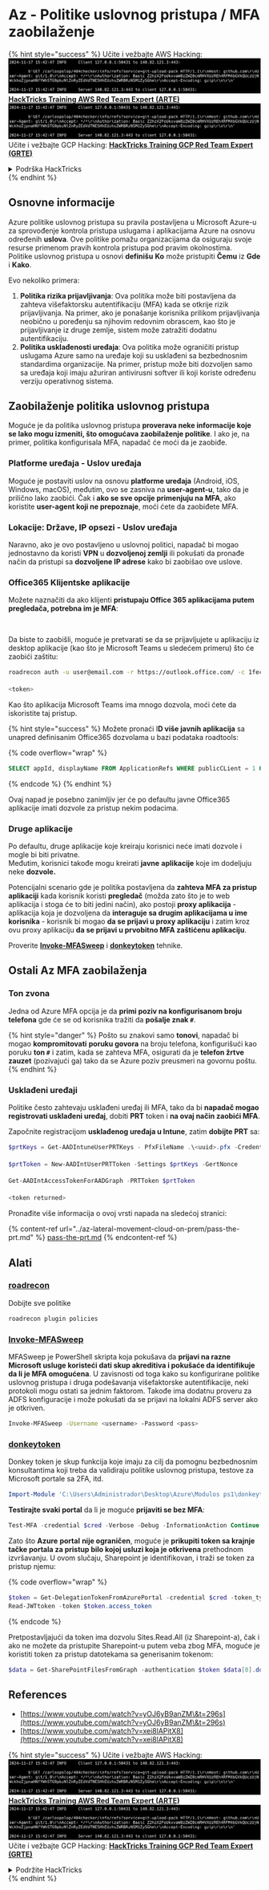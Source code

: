# Az - Politike uslovnog pristupa / MFA zaobilaženje

{% hint style="success" %}
Učite i vežbajte AWS Hacking:<img src="../../../.gitbook/assets/image (1).png" alt="" data-size="line">[**HackTricks Training AWS Red Team Expert (ARTE)**](https://training.hacktricks.xyz/courses/arte)<img src="../../../.gitbook/assets/image (1).png" alt="" data-size="line">\
Učite i vežbajte GCP Hacking: <img src="../../../.gitbook/assets/image (2).png" alt="" data-size="line">[**HackTricks Training GCP Red Team Expert (GRTE)**<img src="../../../.gitbook/assets/image (2).png" alt="" data-size="line">](https://training.hacktricks.xyz/courses/grte)

<details>

<summary>Podrška HackTricks</summary>

* Proverite [**planove pretplate**](https://github.com/sponsors/carlospolop)!
* **Pridružite se** 💬 [**Discord grupi**](https://discord.gg/hRep4RUj7f) ili [**telegram grupi**](https://t.me/peass) ili **pratite** nas na **Twitteru** 🐦 [**@hacktricks\_live**](https://twitter.com/hacktricks\_live)**.**
* **Podelite hakerske trikove slanjem PR-ova na** [**HackTricks**](https://github.com/carlospolop/hacktricks) i [**HackTricks Cloud**](https://github.com/carlospolop/hacktricks-cloud) github repozitorijume.

</details>
{% endhint %}

## Osnovne informacije

Azure politike uslovnog pristupa su pravila postavljena u Microsoft Azure-u za sprovođenje kontrola pristupa uslugama i aplikacijama Azure na osnovu određenih **uslova**. Ove politike pomažu organizacijama da osiguraju svoje resurse primenom pravih kontrola pristupa pod pravim okolnostima.\
Politike uslovnog pristupa u osnovi **definišu** **Ko** može pristupiti **Čemu** iz **Gde** i **Kako**.

Evo nekoliko primera:

1. **Politika rizika prijavljivanja**: Ova politika može biti postavljena da zahteva višefaktorsku autentifikaciju (MFA) kada se otkrije rizik prijavljivanja. Na primer, ako je ponašanje korisnika prilikom prijavljivanja neobično u poređenju sa njihovim redovnim obrascem, kao što je prijavljivanje iz druge zemlje, sistem može zatražiti dodatnu autentifikaciju.
2. **Politika usklađenosti uređaja**: Ova politika može ograničiti pristup uslugama Azure samo na uređaje koji su usklađeni sa bezbednosnim standardima organizacije. Na primer, pristup može biti dozvoljen samo sa uređaja koji imaju ažuriran antivirusni softver ili koji koriste određenu verziju operativnog sistema.

## Zaobilaženje politika uslovnog pristupa

Moguće je da politika uslovnog pristupa **proverava neke informacije koje se lako mogu izmeniti, što omogućava zaobilaženje politike**. I ako je, na primer, politika konfigurisala MFA, napadač će moći da je zaobiđe.

### Platforme uređaja - Uslov uređaja

Moguće je postaviti uslov na osnovu **platforme uređaja** (Android, iOS, Windows, macOS), međutim, ovo se zasniva na **user-agent-u**, tako da je prilično lako zaobići. Čak i **ako se sve opcije primenjuju na MFA**, ako koristite **user-agent koji ne prepoznaje**, moći ćete da zaobiđete MFA.

### Lokacije: Države, IP opsezi - Uslov uređaja

Naravno, ako je ovo postavljeno u uslovnoj politici, napadač bi mogao jednostavno da koristi **VPN** u **dozvoljenoj zemlji** ili pokušati da pronađe način da pristupi sa **dozvoljene IP adrese** kako bi zaobišao ove uslove.

### Office365 Klijentske aplikacije

Možete naznačiti da ako klijenti **pristupaju Office 365 aplikacijama putem pregledača, potrebna im je MFA**:

<figure><img src="../../../.gitbook/assets/image (318).png" alt=""><figcaption></figcaption></figure>

Da biste to zaobišli, moguće je pretvarati se da se prijavljujete u aplikaciju iz desktop aplikacije (kao što je Microsoft Teams u sledećem primeru) što će zaobići zaštitu:
```bash
roadrecon auth -u user@email.com -r https://outlook.office.com/ -c 1fec8e78-bce4-4aaf-ab1b-5451cc387264 --tokrns-stdout

<token>
```
Kao što aplikacija Microsoft Teams ima mnogo dozvola, moći ćete da iskoristite taj pristup.

{% hint style="success" %}
Možete pronaći I**D više javnih aplikacija** sa unapred definisanim Office365 dozvolama u bazi podataka roadtools:

{% code overflow="wrap" %}
```sql
SELECT appId, displayName FROM ApplicationRefs WHERE publicCLient = 1 ORDER BY displayName ASC
```
{% endcode %}
{% endhint %}

Ovaj napad je posebno zanimljiv jer će po defaultu javne Office365 aplikacije imati dozvole za pristup nekim podacima.

### Druge aplikacije

Po defaultu, druge aplikacije koje kreiraju korisnici neće imati dozvole i mogle bi biti privatne.\
Međutim, korisnici takođe mogu kreirati **javne** **aplikacije** koje im dodeljuju neke **dozvole.**

Potencijalni scenario gde je politika postavljena da **zahteva MFA za pristup aplikaciji** kada korisnik koristi **pregledač** (možda zato što je to web aplikacija i stoga će to biti jedini način), ako postoji **proxy aplikacija** - aplikacija koja je dozvoljena da **interaguje sa drugim aplikacijama u ime korisnika** - korisnik bi mogao **da se prijavi u proxy aplikaciju** i zatim kroz ovu proxy aplikaciju **da se prijavi u prvobitno MFA zaštićenu aplikaciju**.

Proverite [**Invoke-MFASweep**](az-conditional-access-policies-mfa-bypass.md#invoke-mfasweep) i [**donkeytoken**](az-conditional-access-policies-mfa-bypass.md#donkeytoken) tehnike.

## Ostali Az MFA zaobilaženja

### Ton zvona

Jedna od Azure MFA opcija je da **primi poziv na konfigurisanom broju telefona** gde će se od korisnika tražiti da **pošalje znak `#`**.

{% hint style="danger" %}
Pošto su znakovi samo **tonovi**, napadač bi mogao **kompromitovati** **poruku govora** na broju telefona, konfigurišući kao poruku **ton `#`** i zatim, kada se zahteva MFA, osigurati da je **telefon žrtve zauzet** (pozivajući ga) tako da se Azure poziv preusmeri na govornu poštu.
{% endhint %}

### Usklađeni uređaji

Politike često zahtevaju usklađeni uređaj ili MFA, tako da bi **napadač mogao registrovati usklađeni uređaj**, dobiti **PRT** token i **na ovaj način zaobići MFA**.

Započnite registracijom **usklađenog uređaja u Intune**, zatim **dobijte PRT** sa:
```powershell
$prtKeys = Get-AADIntuneUserPRTKeys - PfxFileName .\<uuid>.pfx -Credentials $credentials

$prtToken = New-AADIntUserPRTToken -Settings $prtKeys -GertNonce

Get-AADIntAccessTokenForAADGraph -PRTToken $prtToken

<token returned>
```
Pronađite više informacija o ovoj vrsti napada na sledećoj stranici:

{% content-ref url="../az-lateral-movement-cloud-on-prem/pass-the-prt.md" %}
[pass-the-prt.md](../az-lateral-movement-cloud-on-prem/pass-the-prt.md)
{% endcontent-ref %}

## Alati

### [roadrecon](https://github.com/dirkjanm/ROADtools)

Dobijte sve politike
```bash
roadrecon plugin policies
```
### [Invoke-MFASweep](https://github.com/dafthack/MFASweep)

MFASweep je PowerShell skripta koja pokušava da **prijavi na razne Microsoft usluge koristeći dati skup akreditiva i pokušaće da identifikuje da li je MFA omogućena**. U zavisnosti od toga kako su konfigurirane politike uslovnog pristupa i druga podešavanja višefaktorske autentifikacije, neki protokoli mogu ostati sa jednim faktorom. Takođe ima dodatnu proveru za ADFS konfiguracije i može pokušati da se prijavi na lokalni ADFS server ako je otkriven.
```bash
Invoke-MFASweep -Username <username> -Password <pass>
```
### [donkeytoken](https://github.com/silverhack/donkeytoken)

Donkey token je skup funkcija koje imaju za cilj da pomognu bezbednosnim konsultantima koji treba da validiraju politike uslovnog pristupa, testove za Microsoft portale sa 2FA, itd.
```powershell
Import-Module 'C:\Users\Administrador\Desktop\Azure\Modulos ps1\donkeytoken' -Force
```
**Testirajte svaki portal** da li je moguće **prijaviti se bez MFA**:
```powershell
Test-MFA -credential $cred -Verbose -Debug -InformationAction Continue
```
Zato što **Azure** **portal** **nije ograničen**, moguće je **prikupiti token sa krajnje tačke portala za pristup bilo kojoj usluzi koja je otkrivena** prethodnom izvršavanju. U ovom slučaju, Sharepoint je identifikovan, i traži se token za pristup njemu:

{% code overflow="wrap" %}
```powershell
$token = Get-DelegationTokenFromAzurePortal -credential $cred -token_type microsoft.graph -extension_type Microsoft_Intune
Read-JWTtoken -token $token.access_token
```
{% endcode %}

Pretpostavljajući da token ima dozvolu Sites.Read.All (iz Sharepoint-a), čak i ako ne možete da pristupite Sharepoint-u putem veba zbog MFA, moguće je koristiti token za pristup datotekama sa generisanim tokenom:
```powershell
$data = Get-SharePointFilesFromGraph -authentication $token $data[0].downloadUrl
```
## References

* [https://www.youtube.com/watch?v=yOJ6yB9anZM\&t=296s](https://www.youtube.com/watch?v=yOJ6yB9anZM\&t=296s)
* [https://www.youtube.com/watch?v=xei8lAPitX8](https://www.youtube.com/watch?v=xei8lAPitX8)

{% hint style="success" %}
Učite i vežbajte AWS Hacking:<img src="../../../.gitbook/assets/image (1).png" alt="" data-size="line">[**HackTricks Training AWS Red Team Expert (ARTE)**](https://training.hacktricks.xyz/courses/arte)<img src="../../../.gitbook/assets/image (1).png" alt="" data-size="line">\
Učite i vežbajte GCP Hacking: <img src="../../../.gitbook/assets/image (2).png" alt="" data-size="line">[**HackTricks Training GCP Red Team Expert (GRTE)**<img src="../../../.gitbook/assets/image (2).png" alt="" data-size="line">](https://training.hacktricks.xyz/courses/grte)

<details>

<summary>Podržite HackTricks</summary>

* Proverite [**planove pretplate**](https://github.com/sponsors/carlospolop)!
* **Pridružite se** 💬 [**Discord grupi**](https://discord.gg/hRep4RUj7f) ili [**telegram grupi**](https://t.me/peass) ili **pratite** nas na **Twitteru** 🐦 [**@hacktricks\_live**](https://twitter.com/hacktricks\_live)**.**
* **Podelite hakerske trikove slanjem PR-ova na** [**HackTricks**](https://github.com/carlospolop/hacktricks) i [**HackTricks Cloud**](https://github.com/carlospolop/hacktricks-cloud) github repozitorijume.

</details>
{% endhint %}
